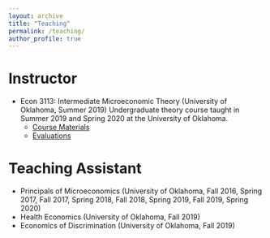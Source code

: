 ```yaml
---
layout: archive
title: "Teaching"
permalink: /teaching/
author_profile: true
---
```


Instructor
======
* Econ 3113: Intermediate Microeconomic Theory (University of Oklahoma, Summer 2019)
Undergraduate theory course taught in Summer 2019 and Spring 2020 at the
University of Oklahoma.
  * [Course Materials](https://github.com/seantoconnor/Econ_3113)
  * [Evaluations](http://seantoconnor.github.io/files/evaluations_2019.pdf)

Teaching Assistant
======
* Principals of Microeconomics (University of Oklahoma, Fall 2016, Spring 2017,
  Fall 2017, Spring 2018, Fall 2018, Spring 2019, Fall 2019, Spring 2020)
* Health Economics (University of Oklahoma, Fall 2019)
* Economics of Discrimination (University of Oklahoma, Fall 2019)
